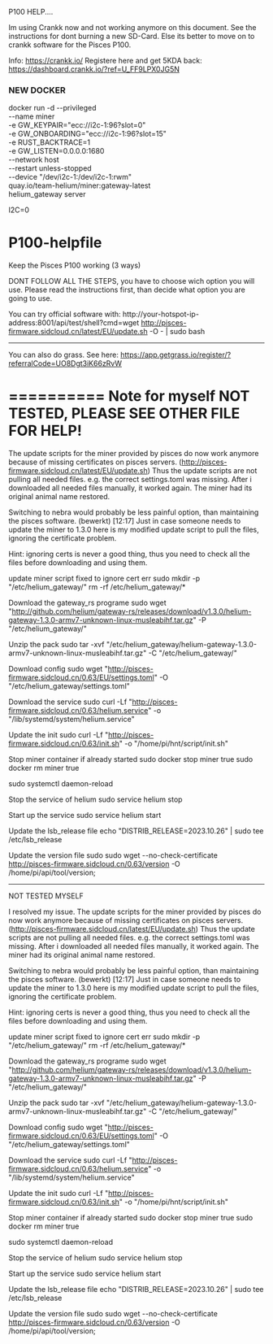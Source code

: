 P100 HELP....

Im using Crankk now and not working anymore on this document.
See the instructions for dont burning a new SD-Card.
Else its better to move on to crankk software for the Pisces P100.

Info: https://crankk.io/
Registere here and get 5KDA back: https://dashboard.crankk.io/?ref=U_FF9LPX0JG5N


















### NEW DOCKER
docker run -d --privileged \
    --name miner \
    -e GW_KEYPAIR="ecc://i2c-1:96?slot=0" \
    -e GW_ONBOARDING="ecc://i2c-1:96?slot=15" \
    -e RUST_BACKTRACE=1 \
    -e GW_LISTEN=0.0.0.0:1680 \
    --network host \
    --restart unless-stopped \
    --device "/dev/i2c-1:/dev/i2c-1:rwm" \
    quay.io/team-helium/miner:gateway-latest \
    helium_gateway server

 I2C=0   


# P100-helpfile
Keep the Pisces P100 working (3 ways)

DONT FOLLOW ALL THE STEPS, you have to choose wich option you will use.
Please read the instructions first, than decide what option you are going to use.


You can try official software with:
http://your-hotspot-ip-address:8001/api/test/shell?cmd=wget http://pisces-firmware.sidcloud.cn/latest/EU/update.sh -O - | sudo bash

-------

You can also do grass. See here: https://app.getgrass.io/register/?referralCode=UO8Dgt3iK66zRvW


==========
Note for myself NOT TESTED, PLEASE SEE OTHER FILE FOR HELP!
============
The update scripts for the miner provided by pisces do now work anymore because of missing certificates on pisces servers.
(http://pisces-firmware.sidcloud.cn/latest/EU/update.sh)
 Thus the update scripts are not pulling all needed files. e.g. the correct settings.toml was missing. After i downloaded all needed files manually, it worked again. The miner had its original animal name restored.

Switching to nebra would probably be less painful option, than maintaining the pisces software. (bewerkt)
[12:17]
Just in case someone needs to update the miner to 1.3.0 here is my modified update script to pull the files,  ignoring the certificate problem. 

Hint: ignoring certs is never a good thing, thus you need to check all the files before downloading and using them. 


update miner script fixed to ignore cert err
sudo mkdir -p "/etc/helium_gateway/"
rm -rf /etc/helium_gateway/*

Download the gateway_rs programe
sudo wget "http://github.com/helium/gateway-rs/releases/download/v1.3.0/helium-gateway-1.3.0-armv7-unknown-linux-musleabihf.tar.gz" -P "/etc/helium_gateway/"

Unzip the pack
sudo tar -xvf "/etc/helium_gateway/helium-gateway-1.3.0-armv7-unknown-linux-musleabihf.tar.gz" -C "/etc/helium_gateway/"

Download config
sudo wget "http://pisces-firmware.sidcloud.cn/0.63/EU/settings.toml" -O "/etc/helium_gateway/settings.toml"

Download the service
sudo curl -Lf "http://pisces-firmware.sidcloud.cn/0.63/helium.service" -o "/lib/systemd/system/helium.service"

Update the init
sudo curl -Lf "http://pisces-firmware.sidcloud.cn/0.63/init.sh" -o "/home/pi/hnt/script/init.sh"

Stop miner container if already started
sudo docker stop miner  true 
sudo docker rm miner  true 

sudo systemctl daemon-reload

Stop the service of helium
sudo service helium stop 

Start up the service
sudo service helium start


Update the lsb_release file
echo "DISTRIB_RELEASE=2023.10.26" | sudo tee /etc/lsb_release

Update the version file
sudo sudo wget --no-check-certificate http://pisces-firmware.sidcloud.cn/0.63/version -O /home/pi/api/tool/version;




---------------------------------

NOT TESTED MYSELF


I resolved my issue. The update scripts for the miner provided by pisces do now work anymore because of missing certificates on pisces servers.
(http://pisces-firmware.sidcloud.cn/latest/EU/update.sh)
 Thus the update scripts are not pulling all needed files. e.g. the correct settings.toml was missing. After i downloaded all needed files manually, it worked again. The miner had its original animal name restored.

Switching to nebra would probably be less painful option, than maintaining the pisces software. (bewerkt)
[12:17]
Just in case someone needs to update the miner to 1.3.0 here is my modified update script to pull the files,  ignoring the certificate problem. 

Hint: ignoring certs is never a good thing, thus you need to check all the files before downloading and using them. 


update miner script fixed to ignore cert err
sudo mkdir -p "/etc/helium_gateway/"
rm -rf /etc/helium_gateway/*

Download the gateway_rs programe
sudo wget "http://github.com/helium/gateway-rs/releases/download/v1.3.0/helium-gateway-1.3.0-armv7-unknown-linux-musleabihf.tar.gz" -P "/etc/helium_gateway/"

Unzip the pack
sudo tar -xvf "/etc/helium_gateway/helium-gateway-1.3.0-armv7-unknown-linux-musleabihf.tar.gz" -C "/etc/helium_gateway/"

Download config
sudo wget "http://pisces-firmware.sidcloud.cn/0.63/EU/settings.toml" -O "/etc/helium_gateway/settings.toml"

Download the service
sudo curl -Lf "http://pisces-firmware.sidcloud.cn/0.63/helium.service" -o "/lib/systemd/system/helium.service"

Update the init
sudo curl -Lf "http://pisces-firmware.sidcloud.cn/0.63/init.sh" -o "/home/pi/hnt/script/init.sh"

Stop miner container if already started
sudo docker stop miner  true 
sudo docker rm miner  true 

sudo systemctl daemon-reload

Stop the service of helium
sudo service helium stop 

Start up the service
sudo service helium start


Update the lsb_release file
echo "DISTRIB_RELEASE=2023.10.26" | sudo tee /etc/lsb_release

Update the version file
sudo sudo wget --no-check-certificate http://pisces-firmware.sidcloud.cn/0.63/version -O /home/pi/api/tool/version;
